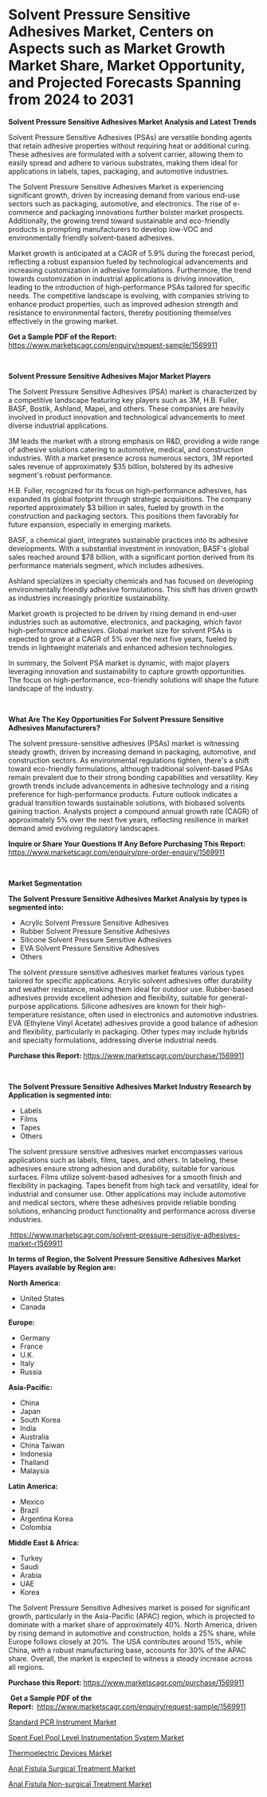 <p><h1>Solvent Pressure Sensitive Adhesives Market, Centers on Aspects such as Market Growth Market Share, Market Opportunity, and Projected Forecasts Spanning from 2024 to 2031</h1></p><p><strong>Solvent Pressure Sensitive Adhesives Market Analysis and Latest Trends</strong></p>
<p><p>Solvent Pressure Sensitive Adhesives (PSAs) are versatile bonding agents that retain adhesive properties without requiring heat or additional curing. These adhesives are formulated with a solvent carrier, allowing them to easily spread and adhere to various substrates, making them ideal for applications in labels, tapes, packaging, and automotive industries.</p><p>The Solvent Pressure Sensitive Adhesives Market is experiencing significant growth, driven by increasing demand from various end-use sectors such as packaging, automotive, and electronics. The rise of e-commerce and packaging innovations further bolster market prospects. Additionally, the growing trend toward sustainable and eco-friendly products is prompting manufacturers to develop low-VOC and environmentally friendly solvent-based adhesives.</p><p>Market growth is anticipated at a CAGR of 5.9% during the forecast period, reflecting a robust expansion fueled by technological advancements and increasing customization in adhesive formulations. Furthermore, the trend towards customization in industrial applications is driving innovation, leading to the introduction of high-performance PSAs tailored for specific needs. The competitive landscape is evolving, with companies striving to enhance product properties, such as improved adhesion strength and resistance to environmental factors, thereby positioning themselves effectively in the growing market.</p></p>
<p><strong>Get a Sample PDF of the Report:&nbsp;</strong> <a href="https://www.marketscagr.com/enquiry/request-sample/1569911?utm_campaign=1560&utm_medium=2&utm_source=Github&utm_content=ia&utm_term=14102024&utm_id=solvent-pressure-sensitive-adhesives">https://www.marketscagr.com/enquiry/request-sample/1569911</a></p>
<p>&nbsp;</p>
<p><strong>Solvent Pressure Sensitive Adhesives Major Market Players</strong></p>
<p><p>The Solvent Pressure Sensitive Adhesives (PSA) market is characterized by a competitive landscape featuring key players such as 3M, H.B. Fuller, BASF, Bostik, Ashland, Mapei, and others. These companies are heavily involved in product innovation and technological advancements to meet diverse industrial applications.</p><p>3M leads the market with a strong emphasis on R&D, providing a wide range of adhesive solutions catering to automotive, medical, and construction industries. With a market presence across numerous sectors, 3M reported sales revenue of approximately $35 billion, bolstered by its adhesive segment's robust performance.</p><p>H.B. Fuller, recognized for its focus on high-performance adhesives, has expanded its global footprint through strategic acquisitions. The company reported approximately $3 billion in sales, fueled by growth in the construction and packaging sectors. This positions them favorably for future expansion, especially in emerging markets.</p><p>BASF, a chemical giant, integrates sustainable practices into its adhesive developments. With a substantial investment in innovation, BASF's global sales reached around $78 billion, with a significant portion derived from its performance materials segment, which includes adhesives.</p><p>Ashland specializes in specialty chemicals and has focused on developing environmentally friendly adhesive formulations. This shift has driven growth as industries increasingly prioritize sustainability.</p><p>Market growth is projected to be driven by rising demand in end-user industries such as automotive, electronics, and packaging, which favor high-performance adhesives. Global market size for solvent PSAs is expected to grow at a CAGR of 5% over the next five years, fueled by trends in lightweight materials and enhanced adhesion technologies.</p><p>In summary, the Solvent PSA market is dynamic, with major players leveraging innovation and sustainability to capture growth opportunities. The focus on high-performance, eco-friendly solutions will shape the future landscape of the industry.</p></p>
<p>&nbsp;</p>
<p><strong>What Are The Key Opportunities For Solvent Pressure Sensitive Adhesives Manufacturers?</strong></p>
<p><p>The solvent pressure-sensitive adhesives (PSAs) market is witnessing steady growth, driven by increasing demand in packaging, automotive, and construction sectors. As environmental regulations tighten, there's a shift toward eco-friendly formulations, although traditional solvent-based PSAs remain prevalent due to their strong bonding capabilities and versatility. Key growth trends include advancements in adhesive technology and a rising preference for high-performance products. Future outlook indicates a gradual transition towards sustainable solutions, with biobased solvents gaining traction. Analysts project a compound annual growth rate (CAGR) of approximately 5% over the next five years, reflecting resilience in market demand amid evolving regulatory landscapes.</p></p>
<p><strong>Inquire or Share Your Questions If Any Before Purchasing This Report:</strong> <a href="https://www.marketscagr.com/enquiry/pre-order-enquiry/1569911?utm_campaign=1560&utm_medium=2&utm_source=Github&utm_content=ia&utm_term=14102024&utm_id=solvent-pressure-sensitive-adhesives">https://www.marketscagr.com/enquiry/pre-order-enquiry/1569911</a></p>
<p>&nbsp;</p>
<p><strong>Market Segmentation</strong></p>
<p><strong>The Solvent Pressure Sensitive Adhesives Market Analysis by types is segmented into:</strong></p>
<p><ul><li>Acrylic Solvent Pressure Sensitive Adhesives</li><li>Rubber Solvent Pressure Sensitive Adhesives</li><li>Silicone Solvent Pressure Sensitive Adhesives</li><li>EVA Solvent Pressure Sensitive Adhesives</li><li>Others</li></ul></p>
<p><p>The solvent pressure sensitive adhesives market features various types tailored for specific applications. Acrylic solvent adhesives offer durability and weather resistance, making them ideal for outdoor use. Rubber-based adhesives provide excellent adhesion and flexibility, suitable for general-purpose applications. Silicone adhesives are known for their high-temperature resistance, often used in electronics and automotive industries. EVA (Ethylene Vinyl Acetate) adhesives provide a good balance of adhesion and flexibility, particularly in packaging. Other types may include hybrids and specialty formulations, addressing diverse industrial needs.</p></p>
<p><strong>Purchase this Report:&nbsp;</strong><a href="https://www.marketscagr.com/purchase/1569911?utm_campaign=1560&utm_medium=2&utm_source=Github&utm_content=ia&utm_term=14102024&utm_id=solvent-pressure-sensitive-adhesives">https://www.marketscagr.com/purchase/1569911</a></p>
<p>&nbsp;</p>
<p><strong>The Solvent Pressure Sensitive Adhesives Market Industry Research by Application is segmented into:</strong></p>
<p><ul><li>Labels</li><li>Films</li><li>Tapes</li><li>Others</li></ul></p>
<p><p>The solvent pressure sensitive adhesives market encompasses various applications such as labels, films, tapes, and others. In labeling, these adhesives ensure strong adhesion and durability, suitable for various surfaces. Films utilize solvent-based adhesives for a smooth finish and flexibility in packaging. Tapes benefit from high tack and versatility, ideal for industrial and consumer use. Other applications may include automotive and medical sectors, where these adhesives provide reliable bonding solutions, enhancing product functionality and performance across diverse industries.</p></p>
<p><a href="https://www.marketscagr.com/solvent-pressure-sensitive-adhesives-market-r1569911?utm_campaign=1560&utm_medium=2&utm_source=Github&utm_content=ia&utm_term=14102024&utm_id=solvent-pressure-sensitive-adhesives">&nbsp;https://www.marketscagr.com/solvent-pressure-sensitive-adhesives-market-r1569911</a></p>
<p><strong>In terms of Region, the Solvent Pressure Sensitive Adhesives Market Players available by Region are:</strong></p>
<p>
    <p> <strong> North America: </strong>
        <ul>
            <li>United States</li>
            <li>Canada</li>
        </ul>
        </p> 
    <p> <strong> Europe: </strong>
        <ul>
            <li>Germany</li>
            <li>France</li>
            <li>U.K.</li>
            <li>Italy</li>
            <li>Russia</li>
        </ul>
        </p> 
    <p> <strong> Asia-Pacific: </strong>
        <ul>
            <li>China</li>
            <li>Japan</li>
            <li>South Korea</li>
            <li>India</li>
            <li>Australia</li>
            <li>China Taiwan</li>
            <li>Indonesia</li>
            <li>Thailand</li>
            <li>Malaysia</li>
        </ul>
        </p> 
    <p> <strong> Latin America: </strong>
        <ul>
            <li>Mexico</li>
            <li>Brazil</li>
            <li>Argentina Korea</li>
            <li>Colombia</li>
        </ul>
        </p> 
    <p> <strong> Middle East & Africa: </strong>
        <ul>
            <li>Turkey</li>
            <li>Saudi</li>
            <li>Arabia</li>
            <li>UAE</li>
            <li>Korea</li>
        </ul>
    </p>
    </p>
<p><p>The Solvent Pressure Sensitive Adhesives market is poised for significant growth, particularly in the Asia-Pacific (APAC) region, which is projected to dominate with a market share of approximately 40%. North America, driven by rising demand in automotive and construction, holds a 25% share, while Europe follows closely at 20%. The USA contributes around 15%, while China, with a robust manufacturing base, accounts for 30% of the APAC share. Overall, the market is expected to witness a steady increase across all regions.</p></p>
<p><strong>Purchase this Report: </strong><a href="https://www.marketscagr.com/purchase/1569911?utm_campaign=1560&utm_medium=2&utm_source=Github&utm_content=ia&utm_term=14102024&utm_id=solvent-pressure-sensitive-adhesives">https://www.marketscagr.com/purchase/1569911</a></p>
<p>&nbsp;<strong>Get a Sample PDF of the Report:&nbsp;&nbsp;</strong><a href="https://www.marketscagr.com/enquiry/request-sample/1569911?utm_campaign=1560&utm_medium=2&utm_source=Github&utm_content=ia&utm_term=14102024&utm_id=solvent-pressure-sensitive-adhesives">https://www.marketscagr.com/enquiry/request-sample/1569911</a></p>
<p><strong></strong></p>
<p><p><a href="https://www.linkedin.com/pulse/global-perspectives-standard-pcr-instrument-market-trends-dob2f?trk=public_post_embed_feed-article-content&utm_campaign=1560&utm_medium=2&utm_source=Github&utm_content=ia&utm_term=14102024&utm_id=solvent-pressure-sensitive-adhesives">Standard PCR Instrument Market</a></p><p><a href="https://github.com/dringals/Market-Research-Report-List-6/blob/main/spent-fuel-pool-level-instrumentation-system-market.md?utm_campaign=1560&utm_medium=2&utm_source=Github&utm_content=ia&utm_term=14102024&utm_id=solvent-pressure-sensitive-adhesives">Spent Fuel Pool Level Instrumentation System Market</a></p><p><a href="https://github.com/mharielmesa/Market-Research-Report-List-5/blob/main/thermoelectric-devices-market.md?utm_campaign=1560&utm_medium=2&utm_source=Github&utm_content=ia&utm_term=14102024&utm_id=solvent-pressure-sensitive-adhesives">Thermoelectric Devices Market</a></p><p><a href="https://www.linkedin.com/pulse/anal-fistula-surgical-treatment-market-global-regional-analysis-g2mdf?trk=public_post_embed_feed-article-content&utm_campaign=1560&utm_medium=2&utm_source=Github&utm_content=ia&utm_term=14102024&utm_id=solvent-pressure-sensitive-adhesives">Anal Fistula Surgical Treatment Market</a></p><p><a href="https://www.linkedin.com/pulse/analyzing-global-anal-fistula-non-surgical-treatment-market-s2rxf?trk=public_post_embed_feed-article-content&utm_campaign=1560&utm_medium=2&utm_source=Github&utm_content=ia&utm_term=14102024&utm_id=solvent-pressure-sensitive-adhesives">Anal Fistula Non-surgical Treatment Market</a></p></p>